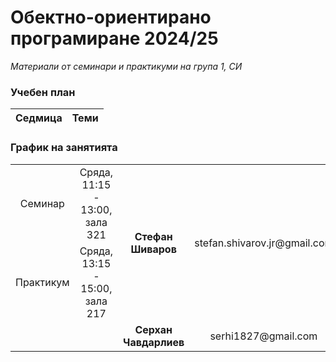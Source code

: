 # Обектно-ориентирано програмиране 2024/25

_Материали от семинари и практикуми на група 1, СИ_

### Учебен план

| Седмица | Теми |
| ------- | ---- |

### График на занятията

<table width="100%" style="text-align: center; border-collapse: collapse;">
  <tbody>
    <tr>
      <td>Семинар</td>
      <td>Сряда, 11:15 - 13:00, зала 321</td>
      <td rowspan="3" style="font-weight: bold">Стефан Шиваров</td>
      <td rowspan="3">stefan.shivarov.jr@gmail.com</td>
    </tr>
    <tr>
      <td rowspan="2" style="border-bottom: none;">Практикум</td>
      <td rowspan="2" style="border-bottom: none;" >Сряда, 13:15 - 15:00, зала 217</td>
    </tr>
    <tr></tr>
    <tr>
      <td colspan="2" style="border-top: none;"></td>
      <td style="font-weight: bold">Серхан Чавдарлиев</td>
      <td>serhi1827@gmail.com</td>
    </tr>
  </tbody>
</table>
